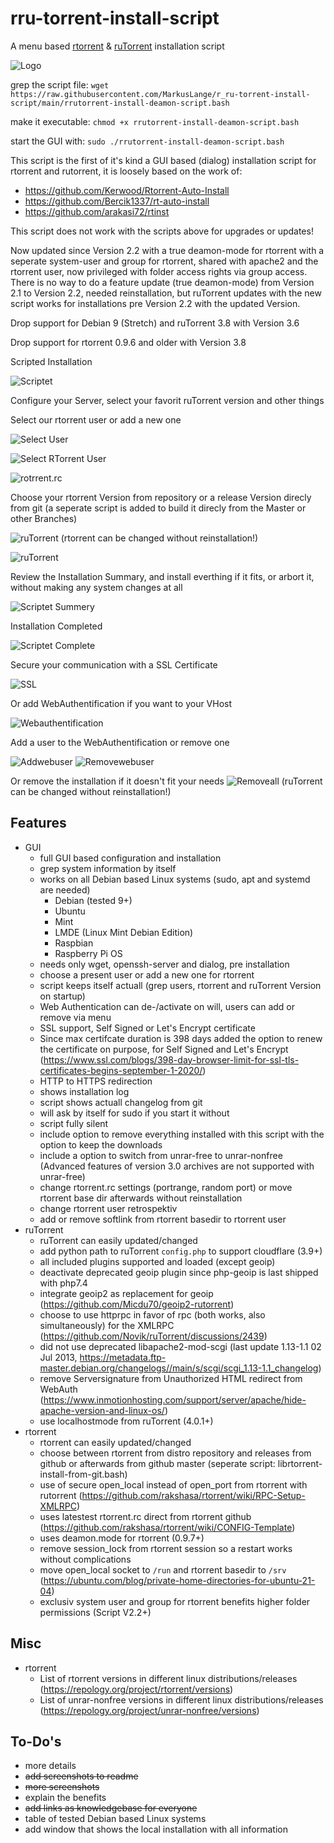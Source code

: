 # rru-torrent-install-script
A menu based [rtorrent](https://github.com/rakshasa/rtorrent) &amp; [ruTorrent](https://github.com/Novik/ruTorrent) installation script

![Logo](https://github.com/MarkusLange/r_ru-torrent-install-script/blob/main/screenshots/menu.PNG)

grep the script file:
`wget https://raw.githubusercontent.com/MarkusLange/r_ru-torrent-install-script/main/rrutorrent-install-deamon-script.bash`

make it executable:
`chmod +x rrutorrent-install-deamon-script.bash`

start the GUI with:
`sudo ./rrutorrent-install-deamon-script.bash`

This script is the first of it's kind a GUI based (dialog) installation script for rtorrent and rutorrent, it is loosely based on the work of:
- https://github.com/Kerwood/Rtorrent-Auto-Install
- https://github.com/Bercik1337/rt-auto-install
- https://github.com/arakasi72/rtinst

This script does not work with the scripts above for upgrades or updates!

Now updated since Version 2.2 with a true deamon-mode for rtorrent with a seperate system-user and group for rtorrent, shared with apache2 and the
rtorrent user, now privileged with folder access rights via group access. There is no way to do a feature update (true deamon-mode) from Version 2.1
to Version 2.2, needed reinstallation, but ruTorrent updates with the new script works for installations pre Version 2.2 with the updated Version.

Drop support for Debian 9 (Stretch) and ruTorrent 3.8 with Version 3.6

Drop support for rtorrent 0.9.6 and older with Version 3.8

Scripted Installation

![Scriptet](https://github.com/MarkusLange/r_ru-torrent-install-script/blob/main/screenshots/I_Scripted%20Installation.PNG)

Configure your Server, select your favorit ruTorrent version and other things

Select our rtorrent user or add a new one

![Select User](https://github.com/MarkusLange/r_ru-torrent-install-script/blob/main/screenshots/Ia_Scripted%20Installation_select_user.PNG)

![Select RTorrent User](https://github.com/MarkusLange/r_ru-torrent-install-script/blob/main/screenshots/Ia_Scripted%20Installation_select_rtorrent_user.PNG)

![rotrrent.rc](https://github.com/MarkusLange/r_ru-torrent-install-script/blob/main/screenshots/Ib_Scripted%20Installation_edit_rtorrent.PNG)

Choose your rtorrent Version from repository or a release Version direcly from git (a seperate script is added to build it direcly from the Master or other Branches)

![ruTorrent](https://github.com/MarkusLange/r_ru-torrent-install-script/blob/main/screenshots/Ic_Scripted%20Installation_choose_rTorrent_version.PNG)
(rtorrent can be changed without reinstallation!)

![ruTorrent](https://github.com/MarkusLange/r_ru-torrent-install-script/blob/main/screenshots/Ic_Scripted%20Installation_choose_ruTorrent_version.PNG)

Review the Installation Summary, and install everthing if it fits, or arbort it, without making any system changes at all

![Scriptet Summery](https://github.com/MarkusLange/r_ru-torrent-install-script/blob/main/screenshots/Id_Scripted%20Installation_summary.PNG)

Installation Completed

![Scriptet Complete](https://github.com/MarkusLange/r_ru-torrent-install-script/blob/main/screenshots/Ie_Scripted%20Installation_complete.PNG)

Secure your communication with a SSL Certificate

![SSL](https://github.com/MarkusLange/r_ru-torrent-install-script/blob/main/screenshots/S_Enable%20Renew%20SSL%20for%20VHost.PNG)

Or add WebAuthentification if you want to your VHost

![Webauthentification](https://github.com/MarkusLange/r_ru-torrent-install-script/blob/main/screenshots/W_Enable%20Disable%20WebAuth.PNG)

Add a user to the WebAuthentification or remove one 

![Addwebuser](https://github.com/MarkusLange/r_ru-torrent-install-script/blob/main/screenshots/A_Add%20User%20to%20WebAuth.PNG)
![Removewebuser](https://github.com/MarkusLange/r_ru-torrent-install-script/blob/main/screenshots/U_Remove%20User%20from%20WebAuth.PNG)

Or remove the installation if it doesn't fit your needs
![Removeall](https://github.com/MarkusLange/r_ru-torrent-install-script/blob/main/screenshots/X_Remove%20complete%20rtorrent%20and%20rutorrent%20installation.PNG)
(ruTorrent can be changed without reinstallation!)

## Features ##
- GUI
  - full GUI based configuration and installation
  - grep system information by itself
  - works on all Debian based Linux systems (sudo, apt and systemd are needed)
    - Debian (tested 9+)
    - Ubuntu
    - Mint
	- LMDE (Linux Mint Debian Edition)
    - Raspbian
    - Raspberry Pi OS
  - needs only wget, openssh-server and dialog, pre installation
  - choose a present user or add a new one for rtorrent
  - script keeps itself actuall (grep users, rtorrent and ruTorrent Version on startup)
  - Web Authentication can de-/activate on will, users can add or remove via menu
  - SSL support, Self Signed or Let's Encrypt certificate
  - Since max certifcate duration is 398 days added the option to renew the certificate on purpose, for Self Signed and Let's Encrypt (https://www.ssl.com/blogs/398-day-browser-limit-for-ssl-tls-certificates-begins-september-1-2020/)
  - HTTP to HTTPS redirection
  - shows installation log
  - script shows actuall changelog from git
  - will ask by itself for sudo if you start it without
  - script fully silent
  - include option to remove everything installed with this script with the option to keep the downloads
  - include a option to switch from unrar-free to unrar-nonfree (Advanced features of version 3.0 archives are not supported with unrar-free)
  - change rtorrent.rc settings (portrange, random port) or move rtorrent base dir afterwards without reinstallation
  - change rtorrent user retrospektiv
  - add or remove softlink from rtorrent basedir to rtorrent user
- ruTorrent
  - ruTorrent can easily updated/changed
  - add python path to ruTorrent `config.php` to support cloudflare (3.9+)
  - all included plugins supported and loaded (except geoip)
  - deactivate deprecated geoip plugin since php-geoip is last shipped with php7.4
  - integrate geoip2 as replacement for geoip (https://github.com/Micdu70/geoip2-rutorrent)
  - choose to use httprpc in favor of rpc (both works, also simultaneously) for the XMLRPC (https://github.com/Novik/ruTorrent/discussions/2439)
  - did not use deprecated libapache2-mod-scgi (last update 1.13-1.1 02 Jul 2013, https://metadata.ftp-master.debian.org/changelogs//main/s/scgi/scgi_1.13-1.1_changelog)
  - remove Serversignature from Unauthorized HTML redirect from WebAuth (https://www.inmotionhosting.com/support/server/apache/hide-apache-version-and-linux-os/)
  - use localhostmode from ruTorrent (4.0.1+)
- rtorrent
  - rtorrent can easily updated/changed
  - choose between rtorrent from distro repository and releases from github or afterwards from github master (seperate script: librtorrent-install-from-git.bash)
  - use of secure open_local instead of open_port from rtorrent with rutorrent (https://github.com/rakshasa/rtorrent/wiki/RPC-Setup-XMLRPC)
  - uses latestest rtorrent.rc direct from rtorrent github (https://github.com/rakshasa/rtorrent/wiki/CONFIG-Template)
  - uses deamon.mode for rtorrent (0.9.7+)
  - remove session_lock from rtorrent session so a restart works without complications 
  - move open_local socket to `/run` and rtorrent basedir to `/srv` (https://ubuntu.com/blog/private-home-directories-for-ubuntu-21-04)
  - exclusiv system user and group for rtorrent benefits higher folder permissions (Script V2.2+)
  
## Misc ##
- rtorrent
  - List of rtorrent versions in different linux distributions/releases (https://repology.org/project/rtorrent/versions)
  - List of unrar-nonfree versions in different linux distributions/releases (https://repology.org/project/unrar-nonfree/versions)

## To-Do's ##
- more details
- ~~add screenshots to readme~~
- ~~more screenshots~~
- explain the benefits
- ~~add links as knowledgebase for everyone~~
- table of tested Debian based Linux systems
- add window that shows the local installation with all information

